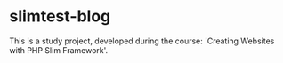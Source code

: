 # slimtest-blog
This is a study project, developed during the course: 'Creating Websites with PHP Slim Framework'.
